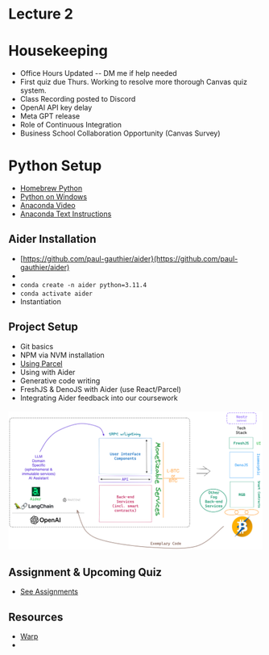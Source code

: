 # Lecture 2

# Housekeeping

- Office Hours Updated -- DM me if help needed
- First quiz due Thurs. Working to resolve more thorough Canvas quiz system.
- Class Recording posted to Discord
- OpenAI API key delay
- Meta GPT release
- Role of Continuous Integration
- Business School Collaboration Opportunity (Canvas Survey)

# Python Setup

- [Homebrew Python](https://brew.sh/)
- [Python on Windows](https://www.digitalocean.com/community/tutorials/install-python-windows-10)
- [Anaconda Video](https://youtu.be/n83J8cBytus?si=utJUQxswL7j1jl0Y)
- [Anaconda Text Instructions](https://docs.conda.io/projects/conda/en/4.6.0/user-guide/install/index.html)

## Aider Installation

- [https://github.com/paul-gauthier/aider}(https://github.com/paul-gauthier/aider)
- []() 
- `conda create -n aider python=3.11.4`
- `conda activate aider`
- Instantiation

## Project Setup

- Git basics
- NPM via NVM installation
- [Using Parcel](https://parceljs.org/getting-started/webapp/)
- Using with Aider
- Generative code writing
- FreshJS & DenoJS with Aider (use React/Parcel)
- Integrating Aider feedback into our coursework


<h5 style="text:italic" align="center"><em>
<div align="center"><img src="./Generative_Dapp_stack.png"></img></div>
</em></h5> 

## Assignment & Upcoming Quiz

* [See Assignments](./assignments) 

## Resources

* [Warp](https://app.warp.dev/referral/PXZMWP)
* []()

